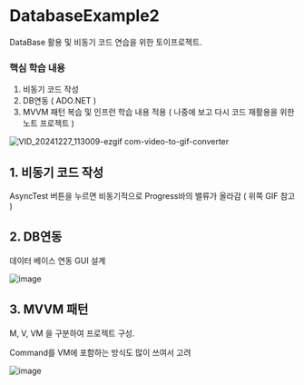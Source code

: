 # DatabaseExample2

DataBase 활용 및 비동기 코드 연습을 위한 토이프로젝트.

### 핵심 학습 내용
1. 비동기 코드 작성
2. DB연동 ( ADO.NET )
3. MVVM 패턴 복습 및 인프런 학습 내용 적용 ( 나중에 보고 다시 코드 재활용을 위한 노트 프로젝트 )

![VID_20241227_113009-ezgif com-video-to-gif-converter](https://github.com/user-attachments/assets/d8bf23fc-0ec6-4de0-8afc-a21ed91c78d7)

## 1. 비동기 코드 작성
AsyncTest 버튼을 누르면 비동기적으로 Progress바의 밸류가 올라감 ( 위쪽 GIF 참고 )

## 2. DB연동
데이터 베이스 연동 GUI 설계

![image](https://github.com/user-attachments/assets/90a1a404-6232-4e06-a338-9901bbef661b)

## 3. MVVM 패턴
M, V, VM 을 구분하여 프로젝트 구성. 

Command를 VM에 포함하는 방식도 많이 쓰여서 고려

![image](https://github.com/user-attachments/assets/a1d5c76c-6998-4479-b5f0-ef2d48600864)
